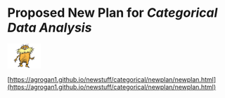 # Proposed New Plan for *Categorical Data Analysis*

<img src='../../lorax.png' width='15%'>

[https://agrogan1.github.io/newstuff/categorical/newplan/newplan.html](https://agrogan1.github.io/newstuff/categorical/newplan/newplan.html)
